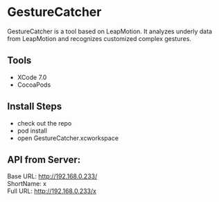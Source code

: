 # GestureCatcher
GestureCatcher is a tool based on LeapMotion. It analyzes underly data from LeapMotion and recognizes customized complex gestures.

## Tools
* XCode 7.0
* CocoaPods

## Install Steps
* check out the repo
* pod install
* open GestureCatcher.xcworkspace

## API from Server:
Base URL: http://192.168.0.233/    
ShortName: x    
Full URL: http://192.168.0.233/x    


